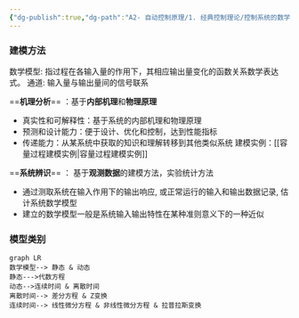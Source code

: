```yaml
---
{"dg-publish":true,"dg-path":"A2- 自动控制原理/1. 经典控制理论/控制系统的数学模型.md","permalink":"/A2- 自动控制原理/1. 经典控制理论/控制系统的数学模型/","dgPassFrontmatter":true,"noteIcon":"","created":"2024-06-22T12:47:22.501+08:00","updated":"2025-04-14T17:46:24.452+08:00"}
---
```



### 建模方法
数学模型: 指过程在各输入量的作用下，其相应输出量变化的函数关系数学表达式。
通道: 输入量与输出量间的信号联系

==**机理分析**== ：基于**内部机理**和**物理原理**
- 真实性和可解释性：基于系统的内部机理和物理原理
- 预测和设计能力：便于设计、优化和控制，达到性能指标 
- 传递能力：从某系统中获取的知识和理解转移到其他类似系统
建模实例：[[容量过程建模实例\|容量过程建模实例]]

==**系统辨识**== ： 基于**观测数据**的建模方法，实验统计方法 
- 通过测取系统在输入作用下的输出响应, 或正常运行的输入和输出数据记录, 估计系统数学模型 
- 建立的数学模型一般是系统输入输出特性在某种准则意义下的一种近似


### 模型类别
```mermaid
graph LR 
数学模型--> 静态 & 动态
静态--->代数方程
动态-->连续时间 & 离散时间
离散时间--> 差分方程 & Z变换
连续时间--> 线性微分方程 & 非线性微分方程 & 拉普拉斯变换

```



